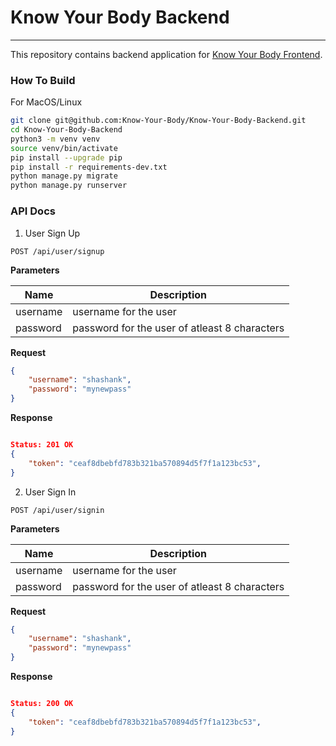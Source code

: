 # Know Your Body Backend
---

This repository contains backend application for [Know Your Body Frontend](https://github.com/Know-Your-Body/Know-Your-Body-Frontend).

### How To Build

For MacOS/Linux
```sh
git clone git@github.com:Know-Your-Body/Know-Your-Body-Backend.git
cd Know-Your-Body-Backend
python3 -m venv venv
source venv/bin/activate
pip install --upgrade pip
pip install -r requirements-dev.txt
python manage.py migrate
python manage.py runserver
```

### API Docs

1. User Sign Up

```
POST /api/user/signup
```

__Parameters__

Name         | Description
-------------|-------------------------------------
username     | username for the user
password     | password for the user of atleast 8 characters

__Request__
```json
{
    "username": "shashank",
    "password": "mynewpass"
}
```

__Response__
```json

Status: 201 OK
{
    "token": "ceaf8dbebfd783b321ba570894d5f7f1a123bc53",
}
```

2. User Sign In

```
POST /api/user/signin
```

__Parameters__

Name         | Description
-------------|-------------------------------------
username     | username for the user
password     | password for the user of atleast 8 characters

__Request__
```json
{
    "username": "shashank",
    "password": "mynewpass"
}
```

__Response__
```json

Status: 200 OK
{
    "token": "ceaf8dbebfd783b321ba570894d5f7f1a123bc53",
}
```
